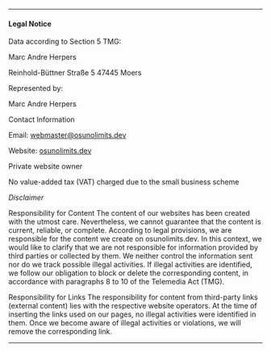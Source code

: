 <!---
ICON=fa-solid fa-book
ROUTE=legal-notice
SHORT=Legal Notice
TITLE=Legal Notice
NAVBAR=false
FOOTER=true
BEHINDLOGIN=false
-->
* * *

#### Legal Notice

Data according to Section 5 TMG:

Marc Andre Herpers

Reinhold-Büttner Straße 5
47445 Moers

Represented by:

Marc Andre Herpers

Contact Information

Email: [webmaster@osunolimits.dev](webmaster@osunolimits.dev)

Website: [osunolimits.dev](osunolimits.dev)

Private website owner

No value-added tax (VAT) charged due to the small business scheme

_Disclaimer_

Responsibility for Content
The content of our websites has been created with the utmost care. Nevertheless, we cannot guarantee that the content is current, reliable, or complete. According to legal provisions, we are responsible for the content we create on osunolimits.dev. In this context, we would like to clarify that we are not responsible for information provided by third parties or collected by them. We neither control the information sent nor do we track possible illegal activities. If illegal activities are identified, we follow our obligation to block or delete the corresponding content, in accordance with paragraphs 8 to 10 of the Telemedia Act (TMG).

Responsibility for Links
The responsibility for content from third-party links (external content) lies with the respective website operators. At the time of inserting the links used on our pages, no illegal activities were identified in them. Once we become aware of illegal activities or violations, we will remove the corresponding link.

* * *